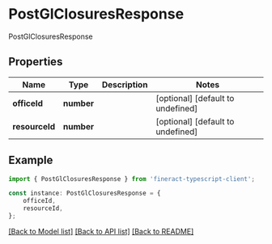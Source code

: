 # PostGlClosuresResponse

PostGlClosuresResponse

## Properties

Name | Type | Description | Notes
------------ | ------------- | ------------- | -------------
**officeId** | **number** |  | [optional] [default to undefined]
**resourceId** | **number** |  | [optional] [default to undefined]

## Example

```typescript
import { PostGlClosuresResponse } from 'fineract-typescript-client';

const instance: PostGlClosuresResponse = {
    officeId,
    resourceId,
};
```

[[Back to Model list]](../README.md#documentation-for-models) [[Back to API list]](../README.md#documentation-for-api-endpoints) [[Back to README]](../README.md)
